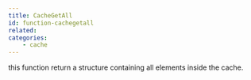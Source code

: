 ```yaml
---
title: CacheGetAll
id: function-cachegetall
related:
categories:
    - cache
---
```


this function return a structure containing all elements inside the cache.
